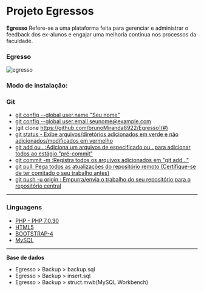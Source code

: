# Projeto Egressos
**Egresso** Refere-se a uma plataforma feita para gerenciar e administrar o feedback dos ex-alunos e engajar uma melhoria continua nos processos da faculdade.

### Egresso

![egresso](http://download.seaicons.com/icons/webalys/kameleon.pics/512/Student-3-icon.png)

### Modo de instalação:
### Git
- [git config --global user.name "Seu nome"](#)
- [git config --global user.email seunome@example.com](#)
- [git clone https://github.com/brunoMiranda8922/Egresso](#)
- [git status - Exibe arquivos/diretórios adicionados em verde e não adicionados/modificados em  vermelho](#)
- [git add <nome> ou . :Adiciona um arquivos de especificado <nome> ou . para adicionar todos ao estágio "pré-commit"](#)
- [git commit -m <mensagem> :Registra todos os arquivos adicionados em "git add..."](#)
- [git pull: Pega todos as atualizações do repositório remoto (Certifique-se de ter comitado o seu trabalho antes)](#)
- [git push -u origin <branch>: Empurra/envia o trabalho do seu repositório para o repositório central](#)

---------

### Linguagens
- [PHP - PHP 7.0.30](https://www.w3schools.com/php/default.asp)
- [HTML5](https://www.w3schools.com/html/default.asp)
- [BOOTSTRAP-4 ](https://getbootstrap.com/)
- [MySQL](https://www.w3schools.com/sql/default.asp)

---------

**Base de dados**
- Egresso > Backup > backup.sql
- Egresso > Backup > insert.sql
- Egresso > Backup > struct.mwb(MySQL Workbench)
